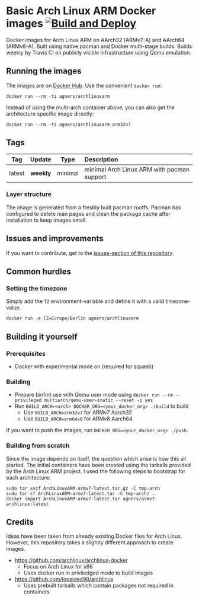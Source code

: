# Basic Arch Linux ARM Docker images [![Build and Deploy](https://github.com/agners/archlinuxarm-docker/actions/workflows/build-deploy.yml/badge.svg)](https://github.com/agners/archlinuxarm-docker/actions/workflows/build-deploy.yml)

Docker images for Arch Linux ARM on AArch32 (ARMv7-A) and AArch64 (ARMv8-A). Built using native pacman and Docker multi-stage builds. Builds weekly by Travis CI on publicly visible infrastructure using Qemu emulation.

## Running the images

The images are on [Docker Hub](https://hub.docker.com/u/agners/). Use the convenient `docker run`:

    docker run --rm -ti agners/archlinuxarm

Instead of using the multi-arch container above, you can also get the architecture specific image directly:

    docker run --rm -ti agners/archlinuxarm-arm32v7

## Tags

|  Tag   |   Update   |  Type   |                                 Description                                        |
|:------:|:----------:|:-------:|:-----------------------------------------------------------------------------------|
| latest | **weekly** | minimal | minimal Arch Linux ARM with pacman support                                         |

### Layer structure

The image is generated from a freshly built pacman rootfs. Pacman has configured
to delete man pages and clean the package cache after installation to keep
images small.

## Issues and improvements

If you want to contribute, get to the [issues-section of this repository](https://github.com/agners/archlinuxarm-docker/issues).

## Common hurdles

### Setting the timezone

Simply add the `TZ` environment-variable and define it with a valid timezone-value.

```
docker run -e TZ=Europe/Berlin agners/archlinuxarm
```

## Building it yourself

### Prerequisites

- Docker with experimental mode on (required for squash)

### Building

- Prepare binfmt use with Qemu user mode using `docker run --rm --privileged multiarch/qemu-user-static --reset -p yes`
- Run `BUILD_ARCH=<arch> DOCKER_ORG=<your_docker_org> ./build` to build
  - Use `BUILD_ARCH=arm32v7` for ARMv7 Aarch32
  - Use `BUILD_ARCH=arm64v8` for ARMv8 Aarch64

If you want to push the images, run `DOCKER_ORG=<your_docker_org> ./push`.

### Building from scratch

Since the image depends on itself, the question which arise is how this all
started. The initial containers have been created using the tarballs provided by
the Arch Linux ARM project. I used the following steps to bootstrap for each
architecture:

```
sudo tar xvzf ArchLinuxARM-armv7-latest.tar.gz -C tmp-arch
sudo tar cf ArchLinuxARM-armv7-latest.tar -C tmp-arch/ .
docker import ArchLinuxARM-armv7-latest.tar agners/armv7-archlinux:latest
```

## Credits

Ideas have been taken from already existing Docker files for Arch Linux.
However, this repository takes a slightly different approach to create images.

- https://github.com/archlinux/archlinux-docker
  - Focus on Arch Linux for x86
  - Uses docker run in priviledged mode to build images
- https://github.com/lopsided98/archlinux
  - Uses prebuilt tarballs which contain packages not required in containers
